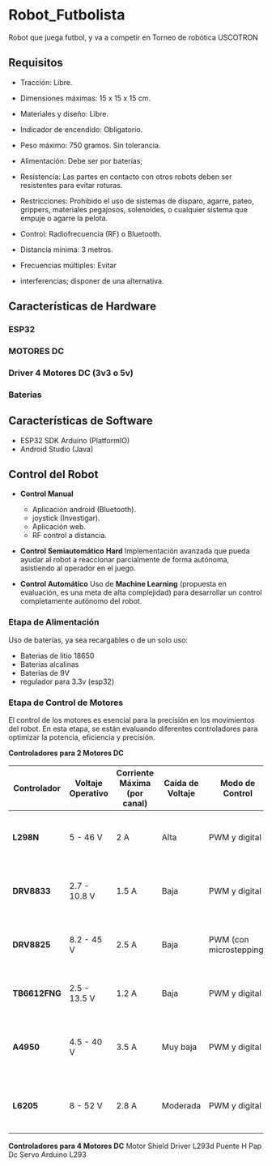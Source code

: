 # Robot_Futbolista
Robot que juega futbol, y va a competir en Torneo de robótica USCOTRON
## Requisitos
- Tracción: Libre.
- Dimensiones máximas: 15 x 15 x 15 cm.
- Materiales y diseño: Libre.
- Indicador de encendido: Obligatorio.
- Peso máximo: 750 gramos. Sin tolerancia.
- Alimentación: Debe ser por baterías;
- Resistencia: Las partes en contacto con otros robots deben ser resistentes para evitar roturas.
- Restricciones: Prohibido el uso de sistemas de disparo, agarre, pateo, grippers, materiales pegajosos, solenoides, o cualquier sistema que empuje o agarre la pelota.

- Control: Radiofrecuencia (RF) o Bluetooth.
- Distancia mínima: 3 metros.
- Frecuencias múltiples: Evitar
- interferencias; disponer de una alternativa.

## Características de Hardware
### ESP32

### MOTORES DC

### Driver 4 Motores DC (3v3 o 5v)

### Baterias

## Características de Software
  - ESP32 SDK Arduino (PlatformIO)
  - Android Studio (Java)

## Control del Robot 
- **Control Manual**
  - Aplicación android (Bluetooth).
  - joystick (Investigar).
  - Aplicación web.
  - RF control a distancia.

- **Control Semiautomático** **Hard**
  Implementación avanzada que pueda ayudar al robot a reaccionar parcialmente de forma autónoma, asistiendo al operador en el juego.
- **Control Automático**
  Uso de **Machine Learning** (propuesta en evaluación, es una meta de alta complejidad) para desarrollar un control completamente autónomo del robot.

### Etapa de Alimentación
Uso de baterías, ya sea recargables o de un solo uso:
- Baterias de litio 18650
- Baterias alcalinas
- Baterias de 9V
- regulador para 3.3v (esp32)


### Etapa de Control de Motores
El control de los motores es esencial para la precisión en los movimientos del robot. En esta etapa, se están evaluando diferentes controladores para optimizar la potencia, eficiencia y precisión.

**Controladores para 2 Motores DC**

| Controlador   | Voltaje Operativo | Corriente Máxima (por canal) | Caída de Voltaje | Modo de Control     | Características Destacadas                                  |
|---------------|-------------------|------------------------------|-------------------|----------------------|------------------------------------------------------------|
| **L298N**     | 5 - 46 V          | 2 A                          | Alta              | PWM y digital        | Comúnmente utilizado; diseño antiguo, menor eficiencia     |
| **DRV8833**   | 2.7 - 10.8 V      | 1.5 A                        | Baja              | PWM y digital        | Compacto, eficiente, menor generación de calor             |
| **DRV8825**   | 8.2 - 45 V        | 2.5 A                        | Baja              | PWM (con microstepping)| Compatible con motores paso a paso; ideal para alta precisión|
| **TB6612FNG** | 2.5 - 13.5 V      | 1.2 A                        | Baja              | PWM y digital        | Alta eficiencia; menos calor, adecuado para robótica       |
| **A4950**     | 4.5 - 40 V        | 3.5 A                        | Muy baja          | PWM y digital        | MOSFET, menor disipación de energía, excelente para alta potencia |
| **L6205**     | 8 - 52 V          | 2.8 A                        | Moderada          | PWM y digital        | Alta eficiencia, adecuado para motores de potencia media-alta |

**Controladores para 4 Motores DC**
Motor Shield Driver L293d Puente H Pap Dc Servo Arduino L293
